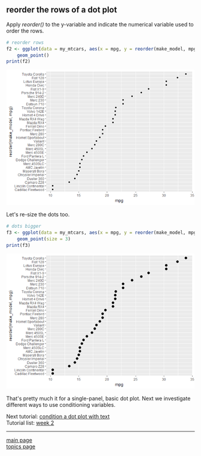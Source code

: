 
reorder the rows of a dot plot
------------------------------

Apply *reorder()* to the y-variable and indicate the numerical variable used to order the rows.

``` r
# reorder rows
f2 <- ggplot(data = my_mtcars, aes(x = mpg, y = reorder(make_model, mpg))) +
    geom_point()
print(f2)
```

![](tut-07-images/03-unnamed-chunk-3-1.png)

Let's re-size the dots too.

``` r
# dots bigger
f3 <- ggplot(data = my_mtcars, aes(x = mpg, y = reorder(make_model, mpg))) +
    geom_point(size = 3)
print(f3)
```

![](tut-07-images/03-unnamed-chunk-4-1.png)

That's pretty much it for a single-panel, basic dot plot. Next we investigate different ways to use conditioning variables.

Next tutorial: [condition a dot plot with text](tut-0704_condition-by-text.md)<br> Tutorial list: [week 2](week-02_assignments.md)

------------------------------------------------------------------------

[main page](../README.md)<br> [topics page](../README-by-topic.md)
